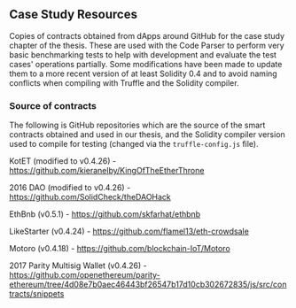 ## Case Study Resources
Copies of contracts obtained from dApps around GitHub for the case study chapter of the thesis. These are used with the Code Parser to perform very basic benchmarking tests to help with development and evaluate the test cases' operations partially.
Some modifications have been made to update them to a more recent version of at least Solidity 0.4 and to avoid naming conflicts when compiling with Truffle and the Solidity compiler.

### Source of contracts
The following is GitHub repositories which are the source of the smart contracts obtained and used in our thesis, and the Solidity compiler version used to compile for testing (changed via the `truffle-config.js` file).

KotET (modified to v0.4.26) - https://github.com/kieranelby/KingOfTheEtherThrone 

2016 DAO (modified to v0.4.26) - https://github.com/SolidCheck/theDAOHack

EthBnb (v0.5.1) - https://github.com/skfarhat/ethbnb 

LikeStarter (v0.4.24) - https://github.com/flamel13/eth-crowdsale

Motoro (v0.4.18) - https://github.com/blockchain-IoT/Motoro

2017 Parity Multisig Wallet (v0.4.26) - https://github.com/openethereum/parity-ethereum/tree/4d08e7b0aec46443bf26547b17d10cb302672835/js/src/contracts/snippets



